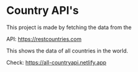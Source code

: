 # Country API's

This project is made by fetching the data from the

API: https://restcountries.com

This shows the data of all countries in the world.

Check: https://all-countryapi.netlify.app
